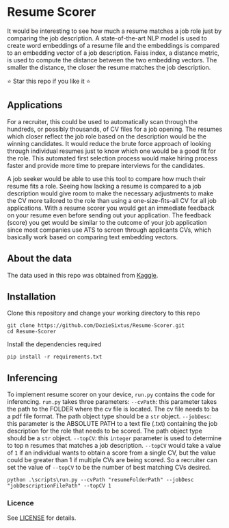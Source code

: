 # Resume Scorer
It would be interesting to see how much a resume matches a job role just by comparing the job description. A state-of-the-art NLP model is used to create word embeddings of a resume file and the embeddings is compared to an embedding vector of a job description. Faiss index, a distance metric, is used to compute the distance between the two embedding vectors. The smaller the distance, the closer the resume matches the job description.

⭐️ Star this repo if you like it ⭐️

## Applications
For a recruiter, this could be used to automatically scan through the hundreds, or possibly thousands, of CV files for a job opening. The resumes which closer reflect the job role based on the description would be the winning candidates. It would reduce the brute force approach of looking through individual resumes just to know which one would be a good fit for the role. This automated first selection process would make hiring process faster and provide more time to prepare interviews for the candidates. 

A job seeker would be able to use this tool to compare how much their resume fits a role. Seeing how lacking a resume is compared to a job description would give room to make the necessary adjustments to make the CV more tailored to the role than using a one-size-fits-all CV for all job applications. With a resume scorer you would get an immediate feedback on your resume even before sending out your application. The feedback (score) you get would be similar to the outcome of your job application since most companies use ATS to screen through applicants CVs, which basically work based on comparing text embedding vectors.

## About the data
The data used in this repo was obtained from [Kaggle](https://www.kaggle.com/datasets/snehaanbhawal/resume-dataset). 

## Installation
Clone this repository and change your working directory to this repo
```
git clone https://github.com/DozieSixtus/Resume-Scorer.git
cd Resume-Scorer
```
Install the dependencies required
```
pip install -r requirements.txt
```

## Inferencing
To implement resume scorer on your device, `run.py` contains the code for inferencing. `run.py` takes three parameters:
    `--cvPath`: this parameter takes the path to the FOLDER where the cv file is located. The cv file needs to ba a pdf file format. The path object type should be a `str` object.
    `--jobDesc`: this parameter is the ABSOLUTE PATH to a text file (.txt) containing the job description for the role that needs to be scored. The path object type should be a `str` object.
    `--topCV`: this `integer` parameter is used to determine to top n resumes that matches a job description. `--topCV` would take a value of `1` if an individual wants to obtain a score from a single CV, but the value could be greater than 1 if multiple CVs are being scored. So a recruiter can set the value of `--topCV` to be the number of best matching CVs desired.

```
python .\scripts\run.py --cvPath "resumeFolderPath" --jobDesc "jobDescriptionFilePath" --topCV 1
```
### Licence
See [LICENSE](LICENSE) for details.
